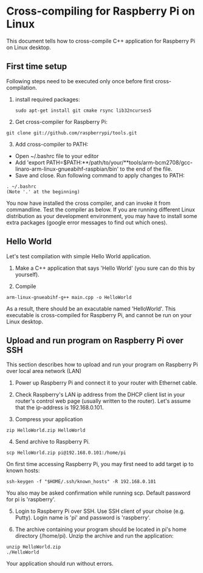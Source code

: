 # Cross-compiling for Raspberry Pi on Linux

This document tells how to cross-compile C++ application for Raspberry Pi on Linux desktop.

## First time setup
Following steps need to be executed only once before first cross-compilation.

1. install required packages:
   ```
   sudo apt-get install git cmake rsync lib32ncurses5
   ```

2. Get cross-compiler for Raspberry Pi:
  ```
  git clone git://github.com/raspberrypi/tools.git
  ```
3. Add cross-compiler to PATH:
  - Open ~/.bashrc file to your editor
  - Add 'export PATH=$PATH:**/path/to/your/**tools/arm-bcm2708/gcc-linaro-arm-linux-gnueabihf-raspbian/bin' to the end of the file.
  - Save and close. Run following command to apply changes to PATH:
  ```
  . ~/.bashrc
  (Note '.' at the beginning)
  ```

You now have installed the cross compiler, and can invoke it from commandline. Test the compiler as below. If you are running different Linux distribution as your development environment, you may have to install some extra packages (google error messages to find out which ones).


## Hello World
Let's test compilation with simple Hello World application.

1. Make a C++ application that says 'Hello World' (you sure can do this by yourself).

2. Compile

  ```
  arm-linux-gnueabihf-g++ main.cpp -o HelloWorld
  ```

As a result, there should be an exacutable named 'HelloWorld'. This executable is cross-compiled for Raspberry Pi, and cannot be run on your Linux desktop.


## Upload and run program on Raspberry Pi over SSH
This section describes how to upload and run your program on Raspberry Pi over local area network (LAN)

1. Power up Raspberry Pi and connect it to your router with Ethernet cable.

2. Check Raspberry's LAN ip address from the DHCP client list in your router's control web page (usually written to the router).
Let's assume that the ip-address is 192.168.0.101.

3. Compress your application

  ```
  zip HelloWorld.zip HelloWorld
  ```
  
4. Send archive to Raspberry Pi.
  
  ```
  scp HelloWorld.zip pi@192.168.0.101:/home/pi
  ```
  On first time accessing Raspberry Pi, you may first need to add target ip to known hosts:
  ```
  ssh-keygen -f "$HOME/.ssh/known_hosts" -R 192.168.0.101
  ```
  You also may be asked confirmation while running scp. Default password for pi is 'raspberry'.
  
5. Login to Raspberry Pi over SSH. Use SSH client of your choise (e.g. Putty). Login name is 'pi' and password is 'raspberry'.

6. The archive containing your program should be located in pi's home directory (/home/pi). Unzip the archive and run the application:

  ```
  unzip HelloWorld.zip
  ./HelloWorld
  ```
  Your application should run without errors.
